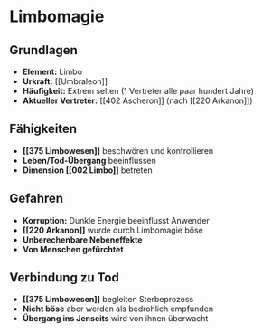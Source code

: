 # Limbomagie

## Grundlagen
- **Element:** Limbo  
- **Urkraft:** [[Umbraleon]]
- **Häufigkeit:** Extrem selten (1 Vertreter alle paar hundert Jahre)
- **Aktueller Vertreter:** [[402 Ascheron]] (nach [[220 Arkanon]])

## Fähigkeiten
- **[[375 Limbowesen]]** beschwören und kontrollieren
- **Leben/Tod-Übergang** beeinflussen
- **Dimension [[002 Limbo]]** betreten

## Gefahren
- **Korruption:** Dunkle Energie beeinflusst Anwender
- **[[220 Arkanon]]** wurde durch Limbomagie böse
- **Unberechenbare Nebeneffekte**
- **Von Menschen gefürchtet**

## Verbindung zu Tod
- **[[375 Limbowesen]]** begleiten Sterbeprozess
- **Nicht böse** aber werden als bedrohlich empfunden
- **Übergang ins Jenseits** wird von ihnen überwacht